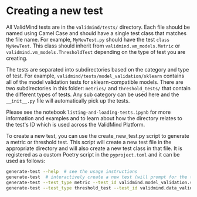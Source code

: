# Creating a new test

All ValidMind tests are in the `validmind/tests/` directory. Each file should be named using Camel Case and should have a single test class that matches the file name. For example, `MyNewTest.py` should have the test `class MyNewTest`. This class should inherit from `validmind.vm_models.Metric` or `validmind.vm_models.ThresholdTest` depending on the type of test you are creating. 

The tests are separated into subdirectories based on the category and type of test. For example, `validmind/tests/model_validation/sklearn` contains all of the model validation tests for sklearn-compatible models. There are two subdirectories in this folder: `metrics/` and `threshold_tests/` that contain the different types of tests. Any sub category can be used here and the `__init__.py` file will automatically pick up the tests.

Please see the notebook `listing-and-loading-tests.ipynb` for more information and examples and to learn about how the directory relates to the test's ID which is used across the ValidMind Platform.

To create a new test, you can use the create_new_test.py script to generate a metric or threshold test. This script will create a new test file in the appropriate directory and will also create a new test class in that file. It is registered as a custom Poetry script in the `pyproject.toml` and it can be used as follows:

```bash
generate-test --help  # see the usage instructions
generate-test  # interactively create a new test (will prompt for the test type and ID)
generate-test --test_type metric --test_id validmind.model_validation.sklearn.MyNewMetric  # create a new metric test for sklearn models
generate-test --test_type threshold_test --test_id validmind.data_validation.MyNewDataTest  # create a new threshold test for data validation
```
